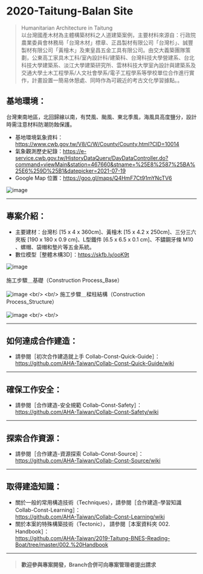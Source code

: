 # 2020-Taitung-Balan Site

>Humanitarian Architecture in Taitung<br/>
以台灣國產木材為主體構築材料之人道建築案例，主要材料來源自：行政院農業委員會林務局「台灣木材」標章、正昌製材有限公司「台灣杉」、誠豐製材有限公司「黃檜木」及東皇昌五金工具有限公司。由交大義築團隊策劃，公東高工家具木工科/室內設計科/建築科、台灣科技大學營建系、台北科技大學建築系、淡江大學建築研究所、雲林科技大學室內設計與建築系及交通大學土木工程學系/人文社會學系/電子工程學系等學校單位合作進行實作，計畫設置一簡易休憩處、同時作為可親近的考古文化學習據點。。<br/>

## 基地環境：<br/>
台灣東南地區，北回歸線以南，有焚風、颱風、東北季風，海風具高度鹽分，設計時需注意材料防潮防蝕保護。<br/>
* 基地環境氣象資料：https://www.cwb.gov.tw/V8/C/W/County/County.html?CID=10014 <br/>
* 氣象觀測歷史紀錄：https://e-service.cwb.gov.tw/HistoryDataQuery/DayDataController.do?command=viewMain&station=467660&stname=%25E8%2587%25BA%25E6%259D%25B1&datepicker=2021-07-19 <br/>
* Google Map 位置：https://goo.gl/maps/Q4HmF7Ct91mYNcTV6  <br/>

![image](https://github.com/linghsuanh/2021_Taitung_Balan-Site/blob/master/001.%20Blueprint/README%20IMAGE/BS_GMap.png)
***
## 專案介紹：<br/>
* 主要建材：台灣杉 [15 x 4 x 360cm]、黃檜木 [15 x 4.2 x 250cm]、三分三六夾板 [190 x 180 x 0.9 cm]、L型鐵件 [6.5 x 6.5 x 0.1 cm]、不鏽鋼牙條 M10 、螺帽、袋帽和墊片等五金系統。
* 數位模型［整體木構3D］：https://skfb.ly/ooK9t

![image](https://github.com/linghsuanh/2021_Taitung_Balan-Site/blob/master/001.%20Blueprint/README%20IMAGE/BS_SketchFab%20Model.png)
<br/>
<br/>
施工步驟＿基礎（Construction Process_Base）<br/>
<br/>
![image](https://github.com/linghsuanh/2021_Taitung_Balan-Site/blob/master/002.%20Handbook/Constr-Step%20(.gif)/BS_Base.gif)
<br/>
<br/>
施工步驟＿樑柱結構（Construction Process_Structure）<br/>
<br/>
![image](https://github.com/linghsuanh/2021_Taitung_Balan-Site/blob/master/002.%20Handbook/Constr-Step%20(.gif)/BS_Structure.gif)
<br/>
<br/>
***
## 如何達成合作建造：<br/>
* 請參閱［初次合作建造就上手 Collab-Const-Quick-Guide］：<br/>
https://github.com/AHA-Taiwan/Collab-Const-Quick-Guide/wiki <br/>
***
## 確保工作安全：<br/>
* 請參閱［合作建造-安全規範 Collab-Const-Safety］：<br/>
https://github.com/AHA-Taiwan/Collab-Const-Safety/wiki <br/>
***
## 探索合作資源：<br/>
* 請參閱［合作建造-資源探索 Collab-Const-Source］：<br/>
https://github.com/AHA-Taiwan/Collab-Const-Source/wiki <br/>
***
## 取得建造知識：<br/>
* 關於一般的常用構造技術（Techniques），請參閱［合作建造-學習知識 Collab-Const-Learning］：<br/>
https://github.com/AHA-Taiwan/Collab-Const-Learning/wiki <br/>
* 關於本案的特殊構築技術（Tectonic）， 請參閱［本案資料夾 002. Handbook］：<br/>
https://github.com/AHA-Taiwan/2019-Taitung-BNES-Reading-Boat/tree/master/002.%20Handbook <br/>
***

> #### 歡迎參與專案開發，Branch合併可向專案管理者提出請求
